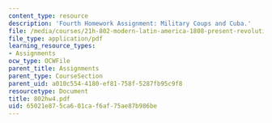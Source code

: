```yaml
---
content_type: resource
description: 'Fourth Homework Assignment: Military Coups and Cuba.'
file: /media/courses/21h-802-modern-latin-america-1808-present-revolution-dictatorship-democracy-spring-2005/65021e875ca601caf6af75ae87b986be_802hw4.pdf
file_type: application/pdf
learning_resource_types:
- Assignments
ocw_type: OCWFile
parent_title: Assignments
parent_type: CourseSection
parent_uid: a010c554-4180-ef81-758f-5287fb95c9f8
resourcetype: Document
title: 802hw4.pdf
uid: 65021e87-5ca6-01ca-f6af-75ae87b986be
---
```

